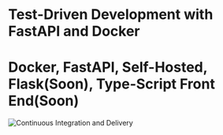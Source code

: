 # Test-Driven Development with FastAPI and Docker

# Docker, FastAPI, Self-Hosted, Flask(Soon), Type-Script Front End(Soon)

![Continuous Integration and Delivery](https://github.com/c-pompa/fastapi-tdd-docker/workflows/Continuous%20Integration%20and%20Delivery/badge.svg?branch=main)